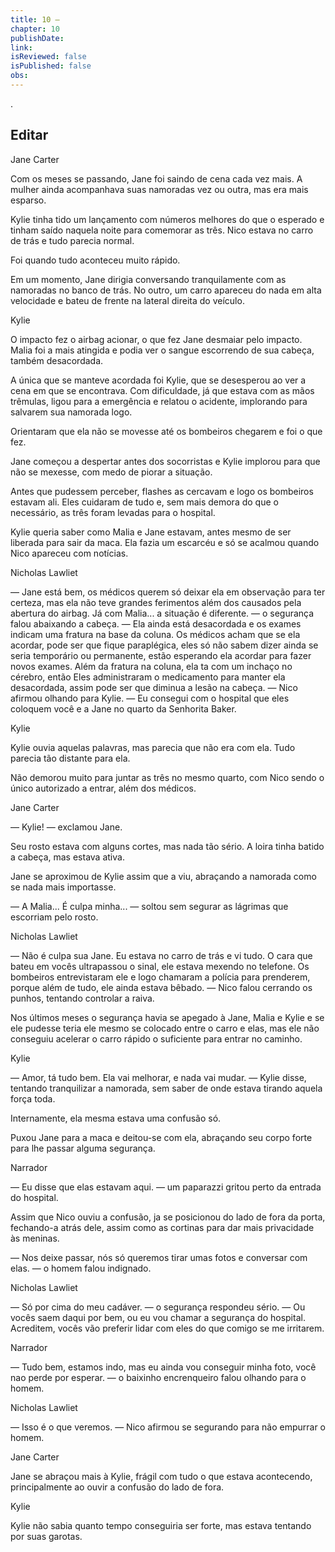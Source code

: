 ```yaml
---
title: 10 — 
chapter: 10
publishDate: 
link: 
isReviewed: false
isPublished: false
obs: 
---
```


.

## Editar

Jane Carter

Com os meses se passando, Jane foi saindo de cena cada vez mais. A mulher ainda acompanhava suas namoradas vez ou outra, mas era mais esparso.

Kylie tinha tido um lançamento com números melhores do que o esperado e tinham saído naquela noite para comemorar as três. Nico estava no carro de trás e tudo parecia normal.

Foi quando tudo aconteceu muito rápido.

Em um momento, Jane dirigia conversando tranquilamente com as namoradas no banco de trás. No outro, um carro apareceu do nada em alta velocidade e bateu de frente na lateral direita do veículo.

Kylie

O impacto fez o airbag acionar, o que fez Jane desmaiar pelo impacto. Malia foi a mais atingida e podia ver o sangue escorrendo de sua cabeça, também desacordada.

A única que se manteve acordada foi Kylie, que se desesperou ao ver a cena em que se encontrava. Com dificuldade, já que estava com as mãos trêmulas, ligou para a emergência e relatou o acidente, implorando para salvarem sua namorada logo.

Orientaram que ela não se movesse até os bombeiros chegarem e foi o que fez.

Jane começou a despertar antes dos socorristas e Kylie implorou para que não se mexesse, com medo de piorar a situação.

Antes que pudessem perceber, flashes as cercavam e logo os bombeiros estavam ali. Eles cuidaram de tudo e, sem mais demora do que o necessário, as três foram levadas para o hospital.

Kylie queria saber como Malia e Jane estavam, antes mesmo de ser liberada para sair da maca. Ela fazia um escarcéu e só se acalmou quando Nico apareceu com notícias.

Nicholas Lawliet

— Jane está bem, os médicos querem só deixar ela em observação para ter certeza, mas ela não teve grandes ferimentos além dos causados pela abertura do airbag. Já com Malia... a situação é diferente. — o segurança falou abaixando a cabeça. — Ela ainda está desacordada e os exames indicam uma fratura na base da coluna. Os médicos acham que se ela acordar, pode ser que fique paraplégica, eles só não sabem dizer ainda se seria temporário ou permanente, estão esperando ela acordar para fazer novos exames. Além da fratura na coluna, ela ta com um inchaço no cérebro, então Eles administraram o medicamento para manter ela desacordada, assim pode ser que diminua a lesão na cabeça. — Nico afirmou olhando para Kylie. — Eu consegui com o hospital que eles coloquem você e a Jane no quarto da Senhorita Baker.

Kylie

Kylie ouvia aquelas palavras, mas parecia que não era com ela. Tudo parecia tão distante para ela.

Não demorou muito para juntar as três no mesmo quarto, com Nico sendo o único autorizado a entrar, além dos médicos.

Jane Carter

— Kylie! — exclamou Jane.

Seu rosto estava com alguns cortes, mas nada tão sério. A loira tinha batido a cabeça, mas estava ativa.

Jane se aproximou de Kylie assim que a viu, abraçando a namorada como se nada mais importasse.

— A Malia... É culpa minha... — soltou sem segurar as lágrimas que escorriam pelo rosto.

Nicholas Lawliet

— Não é culpa sua Jane. Eu estava no carro de trás e vi tudo. O cara que bateu em vocês ultrapassou o sinal, ele estava mexendo no telefone. Os bombeiros entrevistaram ele e logo chamaram a polícia para prenderem, porque além de tudo, ele ainda estava bêbado. — Nico falou cerrando os punhos, tentando controlar a raiva.

Nos últimos meses o segurança havia se apegado à Jane, Malia e Kylie e se ele pudesse teria ele mesmo se colocado entre o carro e elas, mas ele não conseguiu acelerar o carro rápido o suficiente para entrar no caminho.

Kylie

— Amor, tá tudo bem. Ela vai melhorar, e nada vai mudar. — Kylie disse, tentando tranquilizar a namorada, sem saber de onde estava tirando aquela força toda.

Internamente, ela mesma estava uma confusão só.

Puxou Jane para a maca e deitou-se com ela, abraçando seu corpo forte para lhe passar alguma segurança.

Narrador

— Eu disse que elas estavam aqui. — um paparazzi gritou perto da entrada do hospital.

Assim que Nico ouviu a confusão, ja se posicionou do lado de fora da porta, fechando-a atrás dele, assim como as cortinas para dar mais privacidade às meninas.

— Nos deixe passar, nós só queremos tirar umas fotos e conversar com elas. — o homem falou indignado.

Nicholas Lawliet

— Só por cima do meu cadáver. — o segurança respondeu sério. — Ou vocês saem daqui por bem, ou eu vou chamar a segurança do hospital. Acreditem, vocês vão preferir lidar com eles do que comigo se me irritarem.

Narrador

— Tudo bem, estamos indo, mas eu ainda vou conseguir minha foto, você nao perde por esperar. — o baixinho encrenqueiro falou olhando para o homem.

Nicholas Lawliet

— Isso é o que veremos. — Nico afirmou se segurando para não empurrar o homem.

Jane Carter

Jane se abraçou mais à Kylie, frágil com tudo o que estava acontecendo, principalmente ao ouvir a confusão do lado de fora.

Kylie

Kylie não sabia quanto tempo conseguiria ser forte, mas estava tentando por suas garotas.
